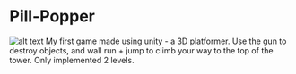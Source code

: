 # Pill-Popper
![alt text]([https://github.com/ThomasSchofield101/2D-Hitman/blob/main/2d%20Hitman%20(level%205)%20Screenshot%202025.02.03%20-%2011.40.03.35.png](https://github.com/ThomasSchofield101/Pill-Popper/blob/main/Pill%20Popper%20(fps%20Platformer)%20Screenshot%202025.02.03%20-%2011.58.21.16.png) "Main Menu")
My first game made using unity - a 3D platformer.
Use the gun to destroy objects, and wall run + jump to climb your way to the top of the tower. Only implemented 2 levels.
